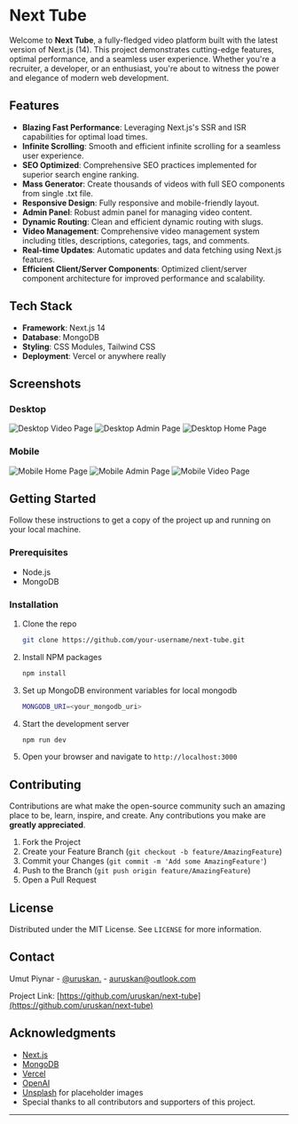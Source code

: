 # Next Tube

Welcome to **Next Tube**, a fully-fledged video platform built with the latest version of Next.js (14). This project demonstrates cutting-edge features, optimal performance, and a seamless user experience. Whether you're a recruiter, a developer, or an enthusiast, you're about to witness the power and elegance of modern web development.

## Features

- **Blazing Fast Performance**: Leveraging Next.js's SSR and ISR capabilities for optimal load times.
- **Infinite Scrolling**: Smooth and efficient infinite scrolling for a seamless user experience.
- **SEO Optimized**: Comprehensive SEO practices implemented for superior search engine ranking.
- **Mass Generator**: Create thousands of videos with full SEO components from single .txt file.
- **Responsive Design**: Fully responsive and mobile-friendly layout.
- **Admin Panel**: Robust admin panel for managing video content.
- **Dynamic Routing**: Clean and efficient dynamic routing with slugs.
- **Video Management**: Comprehensive video management system including titles, descriptions, categories, tags, and comments.
- **Real-time Updates**: Automatic updates and data fetching using Next.js features.
- **Efficient Client/Server Components**: Optimized client/server component architecture for improved performance and scalability.


## Tech Stack

- **Framework**: Next.js 14
- **Database**: MongoDB
- **Styling**: CSS Modules, Tailwind CSS
- **Deployment**: Vercel or anywhere really

## Screenshots

### Desktop
![Desktop Video Page](desktopVideoPage.png)
![Desktop Admin Page](desktopAdminPage.png)
![Desktop Home Page](desktopHomePage.png)


### Mobile
![Mobile Home Page](mobileHomePage.png)
![Mobile Admin Page](mobileAdminPage.png)
![Mobile Video Page](mobileVideoPage.png)

## Getting Started

Follow these instructions to get a copy of the project up and running on your local machine.

### Prerequisites

- Node.js
- MongoDB

### Installation

1. Clone the repo
   ```sh
   git clone https://github.com/your-username/next-tube.git
   ```
2. Install NPM packages
    ```sh 
    npm install
    ```
3. Set up MongoDB environment variables for local mongodb
    ```sh
    MONGODB_URI=<your_mongodb_uri>
    ```
4. Start the development server
    ```sh
    npm run dev
    ```
5. Open your browser and navigate to `http://localhost:3000`

## Contributing

Contributions are what make the open-source community such an amazing place to be, learn, inspire, and create. Any contributions you make are **greatly appreciated**.

1. Fork the Project
2. Create your Feature Branch (`git checkout -b feature/AmazingFeature`)
3. Commit your Changes (`git commit -m 'Add some AmazingFeature'`)
4. Push to the Branch (`git push origin feature/AmazingFeature`)
5. Open a Pull Request

## License

Distributed under the MIT License. See `LICENSE` for more information.

## Contact

Umut Piynar - [@uruskan.](https://discordapp.com/users/411884711057817600) - auruskan@outlook.com

Project Link: [https://github.com/uruskan/next-tube](https://github.com/uruskan/next-tube)

## Acknowledgments

- [Next.js](https://nextjs.org/)
- [MongoDB](https://www.mongodb.com/)
- [Vercel](https://vercel.com/)
- [OpenAI](https://openai.com/)
- [Unsplash](https://unsplash.com/) for placeholder images
- Special thanks to all contributors and supporters of this project.

---

